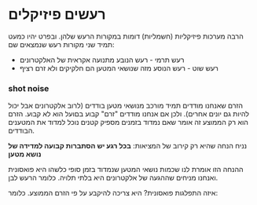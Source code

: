 # רעשים פיזיקלים 

הרבה מערכות פיזיקליות (חשמליות) דומות במקורות הרעש שלהן. ובפרט יהיו
כמעט תמיד שני מקורות רעש שנמצאים שם:

* רעש תרמי - רעש הנובע מתנועה אקראית של האלקטרונים
* רעש שוט - רעש הנוסע מזה שנושאי המטען הם חלקיקים ולא זרם רציף

### shot noise

הזרם שאנחנו מודדים תמיד מורכב מנושאי מטען בודדים (לרוב אלקטרונים אבל יכול להיות גם יונים אחרים).
ולכן אם אנחנו מודדים "זרם" קבוע בםועל הוא לא קבוע. הזרם הוא רק הממוצע
זה אומר שאם נמדוד בזמנים מספיק קטנים נוכל למדוד את המטענים הבודדים.

נניח הנחה שהיא רק קירוב של המציאות:
 **בכל רגע יש הסתברות קבועה למדידה של נושא מטען**

ההנחה הזו אומרת לנו שכמות נושאי המטען שנמדוד בזמן סופי כלשהו
היא פואסונית ואנחנו מניחים שההגעה של אלקטרונים
היא בלתי תלויה. כלומר הרעש לבן.

איזה התפלגות פואסונית? היא צריכה להיקבע על פי הזרם הממוצע.
כלומר:


